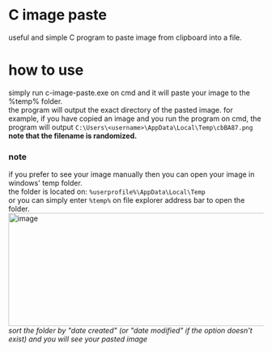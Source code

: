 # C image paste
useful and simple C program to paste image from clipboard into a file.

# how to use
simply run c-image-paste.exe on cmd and it will paste your image to the %temp% folder.  
the program will output the exact directory of the pasted image. for example, if you have copied an image and you run the program on cmd, the program will output ```C:\Users\<username>\AppData\Local\Temp\cbBA87.png```  
**note that the filename is randomized.**

### note
if you prefer to see your image manually then you can open your image in windows' temp folder.  
the folder is located on: ```%userprofile%\AppData\Local\Temp```  
or you can simply enter ```%temp%``` on file explorer address bar to open the folder.
<img width="752" height="223" alt="image" src="https://github.com/user-attachments/assets/36058deb-83d7-4891-ac76-b8a894cecdb6" />  
_sort the folder by "date created" (or "date modified" if the option doesn't exist) and you will see your pasted image_
